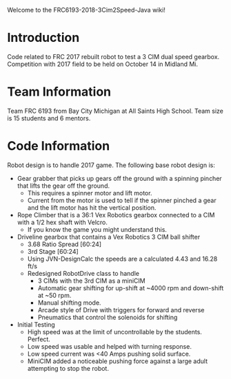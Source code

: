 Welcome to the FRC6193-2018-3Cim2Speed-Java wiki!
# Introduction
Code related to FRC 2017 rebuilt robot to test a 3 CIM dual speed gearbox. Competition with 2017 field to be held on October 14 in Midland Mi.
# Team Information
Team FRC 6193 from Bay City Michigan at All Saints High School. Team size is 15 students and 6 mentors.
# Code Information
Robot design is to handle 2017 game. The following base robot design is:
* Gear grabber that picks up gears off the ground with a spinning pincher that lifts the gear off the ground.
    * This requires a spinner motor and lift motor.
    * Current from the motor is used to tell if the spinner pinched a gear and the lift motor has hit the vertical position.
* Rope Climber that is a 36:1 Vex Robotics gearbox connected to a CIM with a 1/2 hex shaft with Velcro.
    * If you know the game you might understand this.
* Driveline gearbox that contains a Vex Robotics 3 CIM ball shifter
    * 3.68 Ratio Spread [60:24]
    * 3rd Stage [60:24]
    * Using JVN-DesignCalc the speeds are a calculated 4.43 and 16.28 ft/s
    * Redesigned RobotDrive class to handle
        * 3 CIMs with the 3rd CIM as a miniCIM
        * Automatic gear shifting for up-shift at ~4000 rpm and down-shift at ~50 rpm.
        * Manual shifting mode.
        * Arcade style of Drive with triggers for forward and reverse
        * Pneumatics that control the solenoids for shifting 
* Initial Testing
    * High speed was at the limit of uncontrollable by the students. Perfect.
    * Low speed was usable and helped with turning response.
    * Low speed current was <40 Amps pushing solid surface.
    * MiniCIM added a noticeable pushing force against a large adult attempting to stop the robot.



